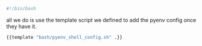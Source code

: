 

``` bash
#!/bin/bash
```

all we do is use the template script we defined to add the pyenv config once they have it.
``` bash
{{template "bash/pyenv_shell_config.sh" .}}
```
